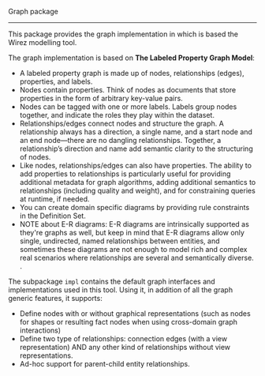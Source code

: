 Graph package
*************

This package provides the graph implementation in which is based the Wirez modelling tool.                   

The graph implementation is based on **The Labeled Property Graph Model**:              

* A labeled property graph is made up of nodes, relationships (edges), properties, and labels.                    
* Nodes contain properties. Think of nodes as documents that store properties in
the form of arbitrary key-value pairs.                    
* Nodes can be tagged with one or more labels. Labels group nodes together, and
indicate the roles they play within the dataset.                 
* Relationships/edges connect nodes and structure the graph. A relationship always has a
direction, a single name, and a start node and an end node—there are no dangling
relationships. Together, a relationship’s direction and name add semantic clarity
to the structuring of nodes.                  
* Like nodes, relationships/edges can also have properties. The ability to add properties
to relationships is particularly useful for providing additional metadata for graph
algorithms, adding additional semantics to relationships (including quality and
weight), and for constraining queries at runtime, if needed.                   
* You can create domain specific diagrams by providing rule constraints in the Definition Set.            
* NOTE about E-R diagrams: E-R diagrams are intrinsically supported as they're graphs as well, but keep in mind that E-R diagrams allow only single, undirected, named relationships between entities, and sometimes these diagrams are not enough to model rich and complex real scenarios where relationships are several and semantically diverse.  .             

The subpackage `impl` contains the default graph interfaces and implementations used in this tool. Using it, in addition of all the graph generic features, it supports:           
* Define nodes with or without graphical representations (such as nodes for shapes or resulting fact nodes when using cross-domain graph interactions)      
* Define two type of relationships: connection edges (with a view representation) AND any other kind of relationships without view representations.         
* Ad-hoc support for parent-child entity relationships.             
